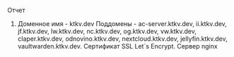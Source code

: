 Отчет

1. Доменное имя - ktkv.dev
   Поддомены - ac-server.ktkv.dev, ii.ktkv.dev, jf.ktkv.dev, lw.ktkv.dev, nc.ktkv.dev, og.ktkv.dev, vw.ktkv.dev, claper.ktkv.dev, odnovino.ktkv.dev, nextcloud.ktkv.dev, jellyfin.ktkv.dev, vaultwarden.ktkv.dev. Сертификат SSL Let`s Encrypt. Сервер nginx





